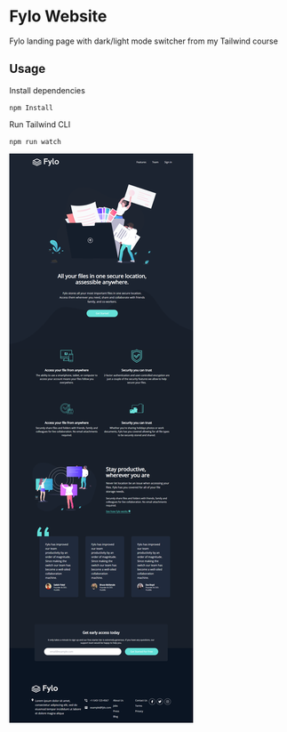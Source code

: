 # Fylo Website

Fylo landing page with dark/light mode switcher from my Tailwind course

## Usage

Install dependencies

```
npm Install
```

Run Tailwind CLI

```
npm run watch
```

![Alt text](images/fylo.png)
